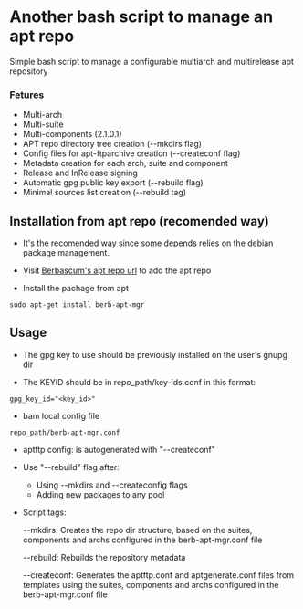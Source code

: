 # Another bash script to manage an apt repo
Simple bash script to manage a configurable multiarch and multirelease apt repository

### Fetures
* Multi-arch
* Multi-suite
* Multi-components (2.1.0.1)
* APT repo directory tree creation (--mkdirs flag)
* Config files for apt-ftparchive creation (--createconf flag)
* Metadata creation for each arch, suite and component
* Release and InRelease signing
* Automatic gpg public key export (--rebuild flag)
* Minimal sources list creation (--rebuild tag)

## Installation from apt repo (recomended way)
* It's the recomended way since some depends relies on the debian package management.

* Visit [Berbascum's apt repo url](https://github.com/berbascum/berb-apt-git-repo) to add the apt repo

* Install the pachage from apt
```
sudo apt-get install berb-apt-mgr
```

## Usage
* The gpg key to use should be previously installed on the user's gnupg dir

* The KEYID should be in repo_path/key-ids.conf in this format:
```
gpg_key_id="<key_id>"
```

* bam local config file
```
repo_path/berb-apt-mgr.conf
```

* aptftp config: is autogenerated with "--createconf"

* Use "--rebuild" flag after:
  - Using --mkdirs and --createconfig flags
  - Adding new packages to any pool


* Script tags:

  --mkdirs:     Creates the repo dir structure, based on the suites, components and archs configured in the berb-apt-mgr.conf file

  --rebuild:    Rebuilds the repository metadata

  --createconf: Generates the aptftp.conf and aptgenerate.conf files from templates using the suites, components and archs configured in the berb-apt-mgr.conf file
